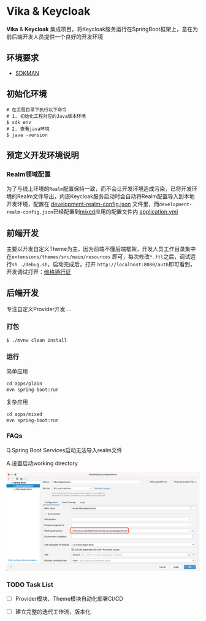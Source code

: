 # Vika & Keycloak

**Vika** & **Keycloak** 集成项目，将Keycloak服务运行在SpringBoot框架上，意在为前后端开发人员提供一个良好的开发环境

## 环境要求

* [SDKMAN](https://sdkman.io/)

## 初始化环境

```shell
# 在工程目录下执行以下命令
# 1. 初始化工程对应的Java版本环境
$ sdk env
# 2. 查看java环境
$ java -version
```

## 预定义开发环境说明

### Realm领域配置
为了与线上环境的``Realm``配置保持一致，而不会让开发环境造成污染，已将开发环境的Realm文件导出，内嵌Keycloak服务启动时会自动将Realm配置导入到本地开发环境，配置在 [development-realm-config.json](./development-realm-config.json) 文件里，而``development-realm-config.json``已经配置到[mixed](./apps/mixed)应用的配置文件内 [application.yml](./apps/mixed/src/main/resources/application.yml)

## 前端开发

主要以开发自定义Theme为主，因为前端不懂后端框架，开发人员工作目录集中在``extensions/themes/src/main/resources``
即可，每次修改``*.ftl``之后，调试运行``sh ./debug.sh``，启动完成后，打开
`` http://localhost:8080/auth ``即可看到，开发调试打开：[维格通行证](http://127.0.0.1:8080/auth/realms/integration/protocol/openid-connect/auth?client_id=vika-user-confidential&redirect_uri=http%3A%2F%2F127.0.0.1%3A8080%2Fauth%2Frealms%2Fintegration%2Faccount%2Flogin-redirect&state=0%2Fee573ad7-89a0-4b96-8e10-12efbe073c67&response_type=code&scope=openid)

## 后端开发

专注自定义Provider开发....

### 打包

```shell
$ ./mvnw clean install
```

### 运行

简单应用

```shell
cd apps/plain
mvn spring-boot:run
```

复杂应用

```shell
cd apps/mixed
mvn spring-boot:run
```
### FAQs

Q.Spring Boot Services启动无法导入realm文件

A.设置启动working directory

![img.png](images/realm-import-error.png)

### TODO Task List

- [ ] Provider模块、Theme模块自动化部署CI/CD
- [ ] 建立完整的迭代工作流，版本化

